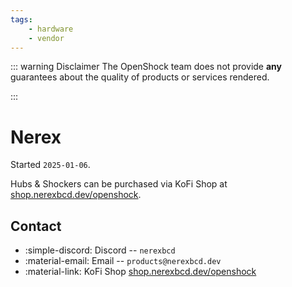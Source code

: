 ```yaml
---
tags: 
    - hardware
    - vendor
---
```


::: warning Disclaimer
The OpenShock team does not provide **any** guarantees about the quality of products or services rendered.

:::
# Nerex

Started `2025-01-06`.

Hubs & Shockers can be purchased via KoFi Shop at [shop.nerexbcd.dev/openshock](https://shop.nerexbcd.dev/openshock).

## Contact

- :simple-discord: Discord -- `nerexbcd`
- :material-email: Email -- `products@nerexbcd.dev`
- :material-link: KoFi Shop [shop.nerexbcd.dev/openshock](https://shop.nerexbcd.dev/openshock)


